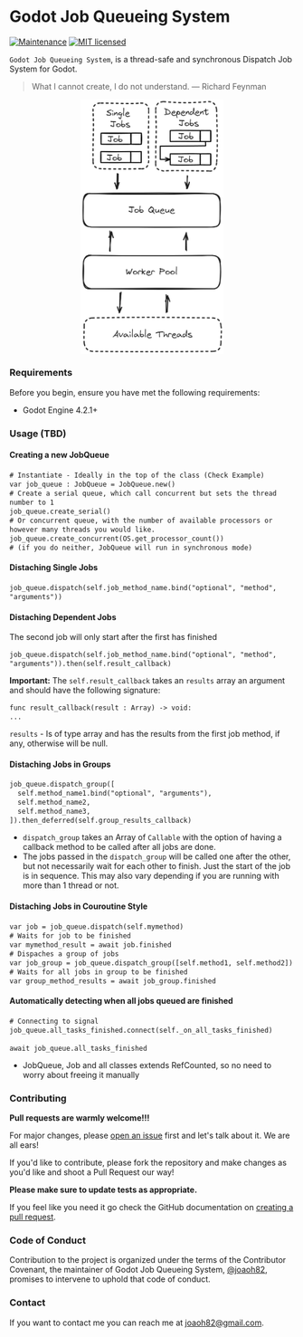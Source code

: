 Godot Job Queueing System
===
[![Maintenance](https://img.shields.io/badge/maintenance-actively%20maintained-brightgreen.svg)](https://deps.rs/repo/github/joaoh82/godot-jobqueueingsystem)
[![MIT licensed](https://img.shields.io/badge/license-MIT-blue.svg)](./LICENSE)

`Godot Job Queueing System`, is a thread-safe and synchronous Dispatch Job System for Godot. 

> What I cannot create, I do not understand. 
> — Richard Feynman

<img src="images/high-level-design.png" alt="High Level Design" style="display: block;
  margin-left: auto;
  margin-right: auto;
  width: 50%;"/>

### Requirements
Before you begin, ensure you have met the following requirements:
* Godot Engine 4.2.1+

### Usage (TBD)

#### Creating a new JobQueue

```gdscript
# Instantiate - Ideally in the top of the class (Check Example)
var job_queue : JobQueue = JobQueue.new()
# Create a serial queue, which call concurrent but sets the thread number to 1
job_queue.create_serial()
# Or concurrent queue, with the number of available processors or however many threads you would like.
job_queue.create_concurrent(OS.get_processor_count())  
# (if you do neither, JobQueue will run in synchronous mode)
```

#### Distaching Single Jobs

```gdscript
job_queue.dispatch(self.job_method_name.bind("optional", "method", "arguments"))
```

#### Distaching Dependent Jobs
The second job will only start after the first has finished
```gdscript
job_queue.dispatch(self.job_method_name.bind("optional", "method", "arguments")).then(self.result_callback)
```
**Important:** The `self.result_callback` takes an `results` array an argument and should have the following signature:
```gdscript
func result_callback(result : Array) -> void:
...
```
`results` - Is of type array and has the results from the first job method, if any, otherwise will be null.


#### Distaching Jobs in Groups

```gdscript
job_queue.dispatch_group([
  self.method_name1.bind("optional", "arguments"),
  self.method_name2,
  self.method_name3,
]).then_deferred(self.group_results_callback)
```

- `dispatch_group` takes an Array of `Callable` with the option of having a callback method to be called after all jobs are done.
- The jobs passed in the `dispatch_group` will be called one after the other, but not necessarily wait for each other to finish. Just the start of the job is in sequence. This may also vary depending if you are running with more than 1 thread or not.

#### Distaching Jobs in Couroutine Style
```gdscript
var job = job_queue.dispatch(self.mymethod)
# Waits for job to be finished
var mymethod_result = await job.finished
# Dispaches a group of jobs
var job_group = job_queue.dispatch_group([self.method1, self.method2])
# Waits for all jobs in group to be finished
var group_method_results = await job_group.finished
```

#### Automatically detecting when all jobs queued are finished

```gdscript
# Connecting to signal
job_queue.all_tasks_finished.connect(self._on_all_tasks_finished)

await job_queue.all_tasks_finished
```

- JobQueue, Job and all classes extends RefCounted, so no need to worry about freeing it manually


### Contributing
**Pull requests are warmly welcome!!!**

For major changes, please [open an issue](https://github.com/joaoh82/godot-jobqueueingsystem/issues/new) first and let's talk about it. We are all ears!

If you'd like to contribute, please fork the repository and make changes as you'd like and shoot a Pull Request our way!

**Please make sure to update tests as appropriate.**

If you feel like you need it go check the GitHub documentation on [creating a pull request](https://help.github.com/en/github/collaborating-with-issues-and-pull-requests/creating-a-pull-request).

### Code of Conduct

Contribution to the project is organized under the terms of the
Contributor Covenant, the maintainer of Godot Job Queueing System, [@joaoh82](https://github.com/joaoh82), promises to intervene to uphold that code of conduct.

### Contact

If you want to contact me you can reach me at <joaoh82@gmail.com>.
